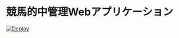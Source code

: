 # 競馬的中管理Webアプリケーション

[![Deploy](https://www.herokucdn.com/deploy/button.svg)](https://heroku.com/deploy)
